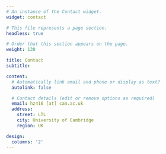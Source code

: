 ```yaml
---
# An instance of the Contact widget.
widget: contact

# This file represents a page section.
headless: true

# Order that this section appears on the page.
weight: 130

title: Contact
subtitle:

content:
  # Automatically link email and phone or display as text?
  autolink: false

  # Contact details (edit or remove options as required)
  email: hz416 [at] cam.ac.uk
  address:
    street: LTL
    city: University of Cambridge
    region: UK

design:
  columns: '2'
---
```

